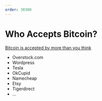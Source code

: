 ```yaml
---
order: 30300
---
```


# Who Accepts Bitcoin?

[Bitcoin is accepted by more than you think](https://spendbitcoins.com/)

- Overstock.com
- Wordpress
- Tesla
- OkCupid
- Namecheap
- Etsy
- Tigerdirect
- ...
